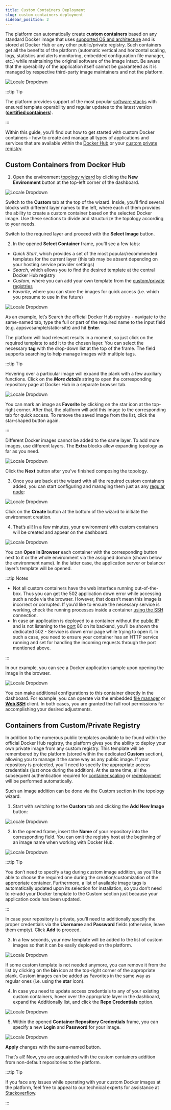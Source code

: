 ```yaml
---
title: Custom Containers Deployment
slug: custom-containers-deployment
sidebar_position: 2
---
```


The platform can automatically create **custom containers** based on any standard Docker image that uses [supported OS and architecture](/container/container-image-requirements) and is stored at Docker Hub or any other public/private registry. Such containers get all the benefits of the platform (automatic vertical and horizontal scaling, logs, statistics and alerts monitoring, embedded configuration file manager, etc.) while maintaining the original software of the image intact. Be aware that the operability of the application itself cannot be guaranteed as it is managed by respective third-party image maintainers and not the platform.

![Locale Dropdown](./img/CustomContainersDeployment/01-paas-custom-container-images.png)

:::tip Tip

The platform provides support of the most popular [software stacks](/quickstart/software-stack-versions) with ensured template operability and regular updates to the latest version (**[certified containers](/container/container-deployment/certified-containers-deployment)**).

:::

Within this guide, you’ll find out how to get started with custom Docker containers - how to create and manage all types of applications and services that are available within the [Docker Hub](/container/container-deployment/custom-containers-deployment) or your [custom private registry](/container/container-deployment/custom-containers-deployment#containers-from-customprivate-registry).

## Custom Containers from Docker Hub

1. Open the environment [topology wizard](/environment-management/setting-up-environment) by clicking the **New Environment** button at the top-left corner of the dashboard.

![Locale Dropdown](./img/CustomContainersDeployment/02-topology-wizard-custom-container.png)

Switch to the **Custom** tab at the top of the wizard. Inside, you’ll find several blocks with different layer names to the left, where each of them provides the ability to create a custom container based on the selected Docker image. Use these sections to divide and structurize the topology according to your needs.

Switch to the required layer and proceed with the **Select Image** button.

2. In the opened **Select Container** frame, you’ll see a few tabs:

- _Quick Start_, which provides a set of the most popular/recommended templates for the current layer (this tab may be absent depending on your hosting service provider settings)
- _Search_, which allows you to find the desired template at the central Docker Hub registry
- _Custom_, where you can add your own template from the [custom/private registries](/container/container-deployment/custom-containers-deployment#containers-from-customprivate-registry)
- _Favorite_, where you can store the images for quick access (i.e. which you presume to use in the future)

![Locale Dropdown](./img/CustomContainersDeployment/03-wizard-search-for-image.png)

As an example, let’s Search the official Docker Hub registry - navigate to the same-named tab, type the full or part of the required name to the input field (e.g. appsvcsample/static-site) and hit **Enter**.

The platform will load relevant results in a moment, so just click on the required template to add it to the chosen layer. You can select the necessary **tag** with the drop-down list at the top of the frame. The field supports searching to help manage images with multiple tags.

:::tip Tip

Hovering over a particular image will expand the plank with a few auxiliary functions. Click on the **_More details_** string to open the corresponding repository page at Docker Hub in a separate browser tab.

<div style={{
    display:'flex',
    justifyContent: 'center',
    margin: '0 0 1rem 0'
}}>

![Locale Dropdown](./img/CustomContainersDeployment/04-docker-image-specifics.png)

</div>

You can mark an image as **Favorite** by clicking on the star icon at the top-right corner. After that, the platform will add this image to the corresponding tab for quick access. To remove the saved image from the list, click the star-shaped button again.

:::

Different Docker images cannot be added to the same layer. To add more images, use different layers. The **Extra** blocks allow expanding topology as far as you need.

<div style={{
    display:'flex',
    justifyContent: 'center',
    margin: '0 0 1rem 0'
}}>

![Locale Dropdown](./img/CustomContainersDeployment/05-build-environment-topology.png)

</div>

Click the **Next** button after you’ve finished composing the topology.

3. Once you are back at the wizard with all the required custom containers added, you can start configuring and managing them just as any [regular node](/environment-management/setting-up-environment#configuring-nodes-resources-and-specifics):

![Locale Dropdown](./img/CustomContainersDeployment/06-create-custom-container-environment.png)

Сlick on the **Create** button at the bottom of the wizard to initiate the environment creation.

4. That’s all! In a few minutes, your environment with custom containers will be created and appear on the dashboard.

![Locale Dropdown](./img/CustomContainersDeployment/07-open-container-in-browser.png)

You can **Open in Browser** each container with the corresponding button next to it or the whole environment via the assigned domain (shown below the environment name). In the latter case, the application server or balancer layer’s template will be opened.

:::tip Notes

- Not all custom containers have the web interface running out-of-the-box. Thus you can get the 502 application down error while accessing such a node via the browser. However, that doesn’t mean this image is incorrect or corrupted. If you’d like to ensure the necessary service is working, check the running processes inside a container [using the SSH](/container/custom-container-ssh-access) connection.
- In case an application is deployed to a container without the [public IP](/application-setting/external-access-to-applications/public-ip) and is not listening to the [port](/container/container-configuration/ports) 80 on its backend, you’ll be shown the dedicated 502 - Service is down error page while trying to open it. In such a case, you need to ensure your container has an HTTP service running and set for handling the incoming requests through the port mentioned above.

:::

In our example, you can see a Docker application sample upon opening the image in the browser.

<div style={{
    display:'flex',
    justifyContent: 'center',
    margin: '0 0 1rem 0'
}}>

![Locale Dropdown](./img/CustomContainersDeployment/08-example-docker-application.png)

</div>

You can make additional configurations to this container directly in the dashboard. For example, you can operate via the embedded [file manager](/container/container-configuration/configuration-tools) or **[Web SSH](/deployment-tools/ssh/ssh-access/web-ssh)** client. In both cases, you are granted the full root permissions for accomplishing your desired adjustments.

## Containers from Custom/Private Registry

In addition to the numerous public templates available to be found within the official Docker Hub registry, the platform gives you the ability to deploy your own private image from any custom registry. This template will be remembered by the platform (stored within the dedicated **Custom** section), allowing you to manage it the same way as any public image. If your repository is protected, you’ll need to specify the appropriate access credentials (just once during the addition). At the same time, all the subsequent authentication required for [container scaling](/application-setting/scaling-and-clustering/horizontal-scaling) or [redeployment](/category/container-deployment) will be performed automatically.

Such an image addition can be done via the Custom section in the topology wizard.

1. Start with switching to the **Custom** tab and clicking the **Add New Image** button:

![Locale Dropdown](<./img/CustomContainersDeployment/09-image-from-custom-registry%20(1).png>)

2. In the opened frame, insert the **Name** of your repository into the corresponding field. You can omit the registry host at the beginning of an image name when working with Docker Hub.

<div style={{
    display:'flex',
    justifyContent: 'center',
    margin: '0 0 1rem 0'
}}>

![Locale Dropdown](./img/CustomContainersDeployment/10-private-registry-credentials.png)

</div>

:::tip Tip

You don’t need to specify a tag during custom image addition, as you’ll be able to choose the required one during the creation/customization of the appropriate container. Furthermore, a list of available image tags is automatically updated upon its selection for installation, so you don’t need to re-add your Docker template to the Custom section just because your application code has been updated.

:::

In case your repository is private, you’ll need to additionally specify the proper credentials via the **Username** and **Password** fields (otherwise, leave them empty). Click **Add** to proceed.

3. In a few seconds, your new template will be added to the list of custom images so that it can be easily deployed on the platform.

![Locale Dropdown](./img/CustomContainersDeployment/11-add-image-from-custom-registry.png)

If some custom template is not needed anymore, you can remove it from the list by clicking on the **bin** icon at the top-right corner of the appropriate plank. Custom images can be added as Favorites in the same way as regular ones (i.e. using the **star** icon).

4. In case you need to update access credentials to any of your existing custom containers, hover over the appropriate layer in the dashboard, expand the Additionally list, and click the **Repo Credentials** option.

![Locale Dropdown](./img/CustomContainersDeployment/12-edit-repo-credentials.png)

5. Within the opened **Container Repository Credentials** frame, you can specify a new **Login** and **Password** for your image.

<div style={{
    display:'flex',
    justifyContent: 'center',
    margin: '0 0 1rem 0'
}}>

![Locale Dropdown](./img/CustomContainersDeployment/13-change-container-repository-credentials.png)

</div>

**Apply** changes with the same-named button.

That’s all! Now, you are acquainted with the custom containers addition from non-default repositories to the platform.

:::tip Tip

If you face any issues while operating with your custom Docker images at the platform, feel free to appeal to our technical experts for assistance at [Stackoverflow](https://stackoverflow.com/questions/tagged/jelastic).

:::
